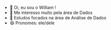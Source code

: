 - 👋 Oi, eu sou o William !
- 👀 Me interesso muito pela área de Dados
- 🌱 Estudos focados na área de Análise de Dados 
- 😄 Pronomes: ele/dele

<!---
wgscastro/wgscastro is a ✨ special ✨ repository because its `README.md` (this file) appears on your GitHub profile.
You can click the Preview link to take a look at your changes.
--->
